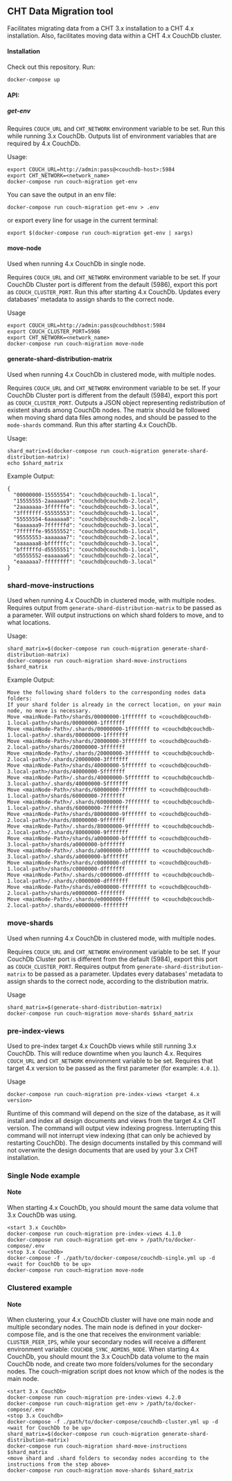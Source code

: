 ## CHT Data Migration tool

Facilitates migrating data from a CHT 3.x installation to a CHT 4.x installation.
Also, facilitates moving data within a CHT 4.x CouchDb cluster.

#### Installation

Check out this repository. Run:
```shell
docker-compose up
```

#### API: 

##### get-env

Requires `COUCH_URL` and `CHT_NETWORK` environment variable to be set.
Run this while running 3.x CouchDb. Outputs list of environment variables that are required by 4.x CouchDb. 

Usage:
```shell
export COUCH_URL=http://admin:pass@<couchdb-host>:5984
export CHT_NETWORK=<network_name>
docker-compose run couch-migration get-env
```

You can save the output in an env file:
```shell
docker-compose run couch-migration get-env > .env
```

or export every line for usage in the current terminal:
```shell
export $(docker-compose run couch-migration get-env | xargs)
```

#### move-node

Used when running 4.x CouchDb in single node.

Requires `COUCH_URL` and `CHT_NETWORK` environment variable to be set.
If your CouchDb Cluster port is different from the default (5986), export this port as `COUCH_CLUSTER_PORT`.
Run this after starting 4.x CouchDb. Updates every databases' metadata to assign shards to the correct node. 

Usage
```shell
export COUCH_URL=http://admin:pass@couchdbhost:5984
export COUCH_CLUSTER_PORT=5986
export CHT_NETWORK=<network_name>
docker-compose run couch-migration move-node
```

#### generate-shard-distribution-matrix

Used when running 4.x CouchDb in clustered mode, with multiple nodes.

Requires `COUCH_URL` and `CHT_NETWORK` environment variable to be set.
If your CouchDb Cluster port is different from the default (5984), export this port as `COUCH_CLUSTER_PORT`.
Outputs a JSON object representing redistribution of existent shards among CouchDb nodes.
The matrix should be followed when moving shard data files among nodes, and should be passed to the `mode-shards` command.
Run this after starting 4.x CouchDb.

Usage:
```shell
shard_matrix=$(docker-compose run couch-migration generate-shard-distribution-matrix)
echo $shard_matrix
```

Example Output:
```shell
{
  "00000000-15555554": "couchdb@couchdb-1.local",
  "15555555-2aaaaaa9": "couchdb@couchdb-2.local",
  "2aaaaaaa-3ffffffe": "couchdb@couchdb-3.local",
  "3fffffff-55555553": "couchdb@couchdb-1.local",
  "55555554-6aaaaaa8": "couchdb@couchdb-2.local",
  "6aaaaaa9-7ffffffd": "couchdb@couchdb-3.local",
  "7ffffffe-95555552": "couchdb@couchdb-1.local",
  "95555553-aaaaaaa7": "couchdb@couchdb-2.local",
  "aaaaaaa8-bffffffc": "couchdb@couchdb-3.local",
  "bffffffd-d5555551": "couchdb@couchdb-1.local",
  "d5555552-eaaaaaa6": "couchdb@couchdb-2.local",
  "eaaaaaa7-ffffffff": "couchdb@couchdb-3.local"
}
```
### shard-move-instructions

Used when running 4.x CouchDb in clustered mode, with multiple nodes.
Requires output from `generate-shard-distribution-matrix` to be passed as a parameter.
Will output instructions on which shard folders to move, and to what locations. 

Usage: 
```shell
shard_matrix=$(docker-compose run couch-migration generate-shard-distribution-matrix)
docker-compose run couch-migration shard-move-instructions $shard_matrix
```

Example Output:
```shell
Move the following shard folders to the corresponding nodes data folders:
If your shard folder is already in the correct location, on your main node, no move is necessary.
Move <mainNode-Path>/shards/00000000-1fffffff to <couchdb@couchdb-1.local-path>/shards/00000000-1fffffff
Move <mainNode-Path>/.shards/00000000-1fffffff to <couchdb@couchdb-1.local-path>/.shards/00000000-1fffffff
Move <mainNode-Path>/shards/20000000-3fffffff to <couchdb@couchdb-2.local-path>/shards/20000000-3fffffff
Move <mainNode-Path>/.shards/20000000-3fffffff to <couchdb@couchdb-2.local-path>/.shards/20000000-3fffffff
Move <mainNode-Path>/shards/40000000-5fffffff to <couchdb@couchdb-3.local-path>/shards/40000000-5fffffff
Move <mainNode-Path>/.shards/40000000-5fffffff to <couchdb@couchdb-3.local-path>/.shards/40000000-5fffffff
Move <mainNode-Path>/shards/60000000-7fffffff to <couchdb@couchdb-1.local-path>/shards/60000000-7fffffff
Move <mainNode-Path>/.shards/60000000-7fffffff to <couchdb@couchdb-1.local-path>/.shards/60000000-7fffffff
Move <mainNode-Path>/shards/80000000-9fffffff to <couchdb@couchdb-2.local-path>/shards/80000000-9fffffff
Move <mainNode-Path>/.shards/80000000-9fffffff to <couchdb@couchdb-2.local-path>/.shards/80000000-9fffffff
Move <mainNode-Path>/shards/a0000000-bfffffff to <couchdb@couchdb-3.local-path>/shards/a0000000-bfffffff
Move <mainNode-Path>/.shards/a0000000-bfffffff to <couchdb@couchdb-3.local-path>/.shards/a0000000-bfffffff
Move <mainNode-Path>/shards/c0000000-dfffffff to <couchdb@couchdb-1.local-path>/shards/c0000000-dfffffff
Move <mainNode-Path>/.shards/c0000000-dfffffff to <couchdb@couchdb-1.local-path>/.shards/c0000000-dfffffff
Move <mainNode-Path>/shards/e0000000-ffffffff to <couchdb@couchdb-2.local-path>/shards/e0000000-ffffffff
Move <mainNode-Path>/.shards/e0000000-ffffffff to <couchdb@couchdb-2.local-path>/.shards/e0000000-ffffffff
```


### move-shards

Used when running 4.x CouchDb in clustered mode, with multiple nodes.

Requires `COUCH_URL` and `CHT_NETWORK` environment variable to be set.
If your CouchDb Cluster port is different from the default (5984), export this port as `COUCH_CLUSTER_PORT`.
Requires output from `generate-shard-distribution-matrix` to be passed as a parameter.
Updates every databases' metadata to assign shards to the correct node, according to the distribution matrix. 

Usage
```shell
shard_matrix=$(generate-shard-distribution-matrix)
docker-compose run couch-migration move-shards $shard_matrix
```

### pre-index-views

Used to pre-index target 4.x CouchDb views while still running 3.x CouchDb. This will reduce downtime when you launch 4.x.
Requires `COUCH_URL` and `CHT_NETWORK` environment variable to be set. Requires that target 4.x version to be passed as the first parameter (for example: `4.0.1`). 

Usage
```shell
docker-compose run couch-migration pre-index-views <target 4.x version>
```

Runtime of this command will depend on the size of the database, as it will install and index all design documents and views from the target 4.x CHT version. 
The command will output view indexing progress. Interrupting this command will not interrupt view indexing (that can only be achieved by restarting CouchDb). 
The design documents installed by this command will not overwrite the design documents that are used by your 3.x CHT installation.  

### Single Node example

#### Note
When starting 4.x CouchDb, you should mount the same data volume that 3.x CouchDb was using.

```shell
<start 3.x CouchDb>
docker-compose run couch-migration pre-index-views 4.1.0
docker-compose run couch-migration get-env > /path/to/docker-compose/.env
<stop 3.x CouchDb>
docker-compose -f ./path/to/docker-compose/couchdb-single.yml up -d
<wait for CouchDb to be up>
docker-compose run couch-migration move-node
```

### Clustered example

#### Note
When clustering, your 4.x CouchDb cluster will have one main node and multiple secondary nodes. 
The main node is defined in your docker-compose file, and is the one that receives the environment variable: `CLUSTER_PEER_IPS`, while your secondary nodes will receive a different environment variable: `COUCHDB_SYNC_ADMINS_NODE`.
When starting 4.x CouchDb, you should mount the 3.x CouchDb data volume to the main CouchDb node, and create two more folders/volumes for the secondary nodes.
The couch-migration script does not know which of the nodes is the main node. 

```shell
<start 3.x CouchDb>
docker-compose run couch-migration pre-index-views 4.2.0
docker-compose run couch-migration get-env > /path/to/docker-compose/.env
<stop 3.x Couchdb>
docker-compose -f ./path/to/docker-compose/couchdb-cluster.yml up -d
<wait for CouchDb to be up>
shard_matrix=$(docker-compose run couch-migration generate-shard-distribution-matrix)
docker-compose run couch-migration shard-move-instructions $shard_matrix
<move shard and .shard folders to seconday nodes according to the instructions from the step above>
docker-compose run couch-migration move-shards $shard_matrix
```
